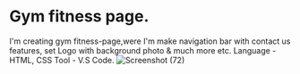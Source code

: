 # Gym fitness page. 
I'm creating gym fitness-page,were I'm make navigation bar with contact us features, set Logo with background photo & much more etc.
Language - HTML, CSS
Tool - V.S Code.
![Screenshot (72)](https://user-images.githubusercontent.com/91480902/139277214-cc442a33-a555-4048-9a2f-6f2be03d3f44.png)
